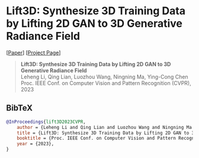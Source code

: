 # Lift3D: Synthesize 3D Training Data by Lifting 2D GAN to 3D Generative Radiance Field

[[Paper](https://len-li.github.io/assets/pdf/lift3d_final.pdf)]
[[Project Page](https://len-li.github.io/lift3d-web/)]

> **Lift3D: Synthesize 3D Training Data by Lifting 2D GAN to 3D Generative Radiance Field** <br>
> Leheng Li, Qing Lian, Luozhou Wang, Ningning Ma, Ying-Cong Chen <br>
> Proc. IEEE Conf. on Computer Vision and Pattern Recognition (CVPR), 2023 <br>





## BibTeX

```bibtex
@InProceedings{lift3D2023CVPR, 
	author = {Leheng Li and Qing Lian and Luozhou Wang and Ningning Ma and Ying-Cong Chen}, 
	title = {Lift3D: Synthesize 3D Training Data by Lifting 2D GAN to 3D Generative Radiance Field}, 
	booktitle = {Proc. IEEE Conf. on Computer Vision and Pattern Recognition (CVPR)}, 
	year = {2023}, 
}
```
